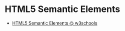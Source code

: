 HTML5 Semantic Elements
=======================



- [HTML5 Semantic Elements @ w3schools](http://www.w3schools.com/html/html5_semantic_elements.asp)
